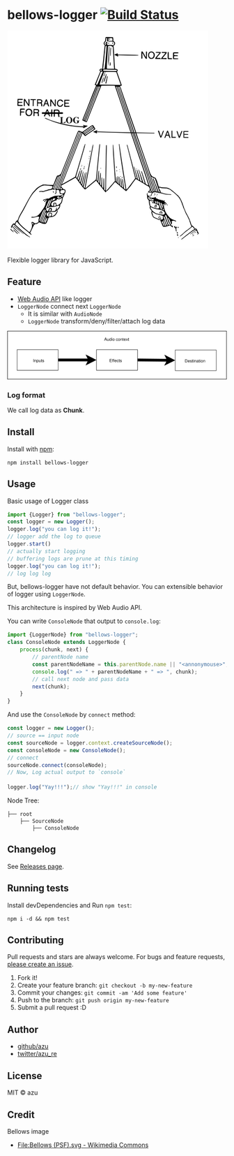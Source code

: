 # bellows-logger [![Build Status](https://travis-ci.org/azu/bellows-logger.svg?branch=master)](https://travis-ci.org/azu/bellows-logger)

![bellows](./docs/img/bellows.png)

Flexible logger library for JavaScript.

## Feature

- [Web Audio API](https://developer.mozilla.org/en-US/docs/Web/API/Web_Audio_API) like logger
- `LoggerNode` connect next `LoggerNode`
    - It is similar with `AudioNode`
    - `LoggerNode` transform/deny/filter/attach log data 

![Web Audio API](./docs/img/webaudioAPI.png)

### Log format

We call log data as **Chunk**.

## Install

Install with [npm](https://www.npmjs.com/):

    npm install bellows-logger

## Usage

Basic usage of Logger class

```js
import {Logger} from "bellows-logger";
const logger = new Logger();
logger.log("you can log it!");
// logger add the log to queue
logger.start()
// actually start logging
// buffering logs are prune at this timing
logger.log("you can log it!");
// log log log
```

But, bellows-logger have not default behavior.
You can extensible behavior of logger using `LoggerNode`.

This architecture is inspired by Web Audio API.

You can write `ConsoleNode` that output to `console.log`:

```js
import {LoggerNode} from "bellows-logger";
class ConsoleNode extends LoggerNode {
    process(chunk, next) {
        // parentNode name
        const parentNodeName = this.parentNode.name || "<annonymouse>";
        console.log(" => " + parentNodeName + " => ", chunk);
        // call next node and pass data
        next(chunk);
    }
}
```

And use the `ConsoleNode` by `connect` method:

```js
const logger = new Logger();
// source == input node
const sourceNode = logger.context.createSourceNode();
const consoleNode = new ConsoleNode();
// connect
sourceNode.connect(consoleNode);
// Now, Log actual output to `console`

logger.log("Yay!!!");// show "Yay!!!" in console
```

Node Tree:

```
├── root
	├── SourceNode
		├── ConsoleNode
```

## Changelog

See [Releases page](https://github.com/azu/bellows-logger/releases).

## Running tests

Install devDependencies and Run `npm test`:

    npm i -d && npm test

## Contributing

Pull requests and stars are always welcome.
For bugs and feature requests, [please create an issue](https://github.com/azu/bellows-logger/issues).

1. Fork it!
2. Create your feature branch: `git checkout -b my-new-feature`
3. Commit your changes: `git commit -am 'Add some feature'`
4. Push to the branch: `git push origin my-new-feature`
5. Submit a pull request :D

## Author

- [github/azu](https://github.com/azu)
- [twitter/azu_re](http://twitter.com/azu_re)

## License

MIT © azu

## Credit

Bellows image

- [File:Bellows (PSF).svg - Wikimedia Commons](https://commons.wikimedia.org/wiki/File:Bellows_(PSF).svg "File:Bellows (PSF).svg - Wikimedia Commons")